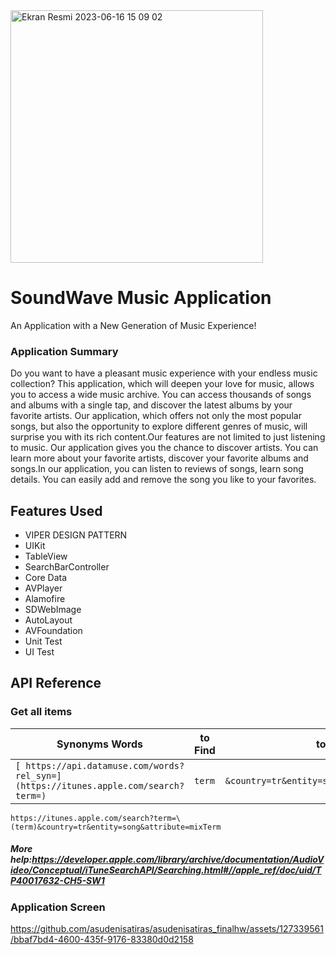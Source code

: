 
<img width="404" alt="Ekran Resmi 2023-06-16 15 09 02" src="https://github.com/asudenisatiras/asudenisatiras_finalhw/assets/127339561/526a29e0-a1a8-4a74-a41b-92f90f986c98">


# SoundWave Music Application
An Application with a New Generation of Music Experience!
### Application Summary
Do you want to have a pleasant music experience with your endless music collection? This application, which will deepen your love for music, allows you to access a wide music archive. You can access thousands of songs and albums with a single tap, and discover the latest albums by your favorite artists. Our application, which offers not only the most popular songs, but also the opportunity to explore different genres of music, will surprise you with its rich content.Our features are not limited to just listening to music. Our application gives you the chance to discover artists. You can learn more about your favorite artists, discover your favorite albums and songs.In our application, you can listen to reviews of songs, learn song details. You can easily add and remove the song you like to your favorites.

## Features Used
- VIPER DESIGN PATTERN
- UIKit
- TableView 
- SearchBarController 
- Core Data
- AVPlayer 
- Alamofire
- SDWebImage
- AutoLayout
- AVFoundation
- Unit Test
- UI Test

## API Reference
### Get all items


| Synonyms Words | to Find | to Find |
| ------------- | ------------- | ------------- |
| ```[ https://api.datamuse.com/words?rel_syn=](https://itunes.apple.com/search?term=)```   | ```term``` |  ```&country=tr&entity=song&attribute=mixTerm"``` | 

```
https://itunes.apple.com/search?term=\(term)&country=tr&entity=song&attribute=mixTerm
```
##### More help:https://developer.apple.com/library/archive/documentation/AudioVideo/Conceptual/iTuneSearchAPI/Searching.html#//apple_ref/doc/uid/TP40017632-CH5-SW1

### Application Screen 




https://github.com/asudenisatiras/asudenisatiras_finalhw/assets/127339561/bbaf7bd4-4600-435f-9176-83380d0d2158


